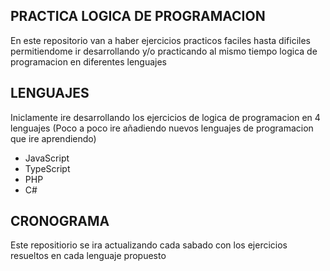 ## PRACTICA LOGICA DE PROGRAMACION
En este repositorio van a haber ejercicios practicos faciles hasta dificiles permitiendome ir desarrollando y/o practicando al mismo tiempo
logica de programacion en diferentes lenguajes

## LENGUAJES
Iniclamente ire desarrollando los ejercicios de logica de programacion en 4 lenguajes (Poco a poco ire añadiendo nuevos lenguajes de programacion que ire aprendiendo)
- JavaScript
- TypeScript
- PHP
- C#

## CRONOGRAMA
Este repositiorio se ira actualizando cada sabado con los ejercicios resueltos en cada lenguaje propuesto
